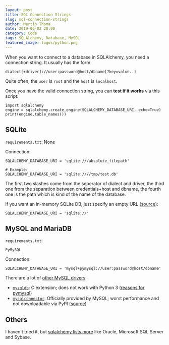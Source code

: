 ```yaml
---
layout: post
title: SQL Connection Strings
slug: sql-connection-strings
author: Martin Thoma
date: 2019-06-02 20:00
category: Code
tags: SQLAlchemy, Database, MySQL
featured_image: logos/python.png
---
```

When you want to connect to a database in SQLAlchemy, you need a connection
string. It usually has the form

```
dialect[+driver]://user:password@host/dbname[?key=value..]
```

Quite often, the `user` is `root` and the `host` is `localhost`.

Once you have the valid connection string, you can **test if it works** via this script:

```
import sqlalchemy
engine = sqlalchemy.create_engine(SQLALCHEMY_DATABASE_URI, echo=True)
print(engine.table_names())
```


## SQLite


`requirements.txt`: None


Connection:

```
SQLALCHEMY_DATABASE_URI = 'sqlite:///absolute_filepath'

# Example:
SQLALCHEMY_DATABASE_URI = 'sqlite:////tmp/test.db'
```

The first two slashes come from the seperator of dialect and driver, the third
one from the separation between credentials+host and dbname, the fourth one is
the path which is kind of the name of the database.

If you want an in-memory SQLite DB, just specify an empty URL ([source](https://docs.sqlalchemy.org/en/13/core/engines.html#sqlite)):

```
SQLALCHEMY_DATABASE_URI = 'sqlite://'
```


## MySQL and MariaDB

`requirements.txt`:

```
PyMySQL
```

Connection:

```
SQLALCHEMY_DATABASE_URI = 'mysql+pymysql://user:password@host/dbname'
```

There are a lot of [other MySQL drivers](https://docs.sqlalchemy.org/en/13/dialects/mysql.html):

* [`mysqldb`](https://pypi.org/project/MySQL-python/): C extension; does not work with Python 3 ([reasons for pymysql](https://stackoverflow.com/a/14076841/562769))
* [`mysqlconnector`](https://dev.mysql.com/doc/connector-python/en/): Officially provided by MySQL; worst performance and not downloadable via PyPI ([source](https://stackoverflow.com/a/46396881/562769))

## Others

I haven't tried it, but [sqlalchemy lists more](https://docs.sqlalchemy.org/en/13/dialects/index.html) like Oracle, Microsoft SQL Server and Sybase.
